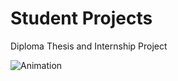 # Student Projects
Diploma Thesis and Internship Project

![Animation](https://github.com/k-kovani/Student_Projects/blob/main/animated_graph_magma.gif=10x5)



